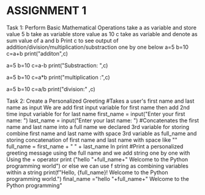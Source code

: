 # ASSIGNMENT 1
Task 1: Perform Basic Mathematical Operations
take a as variable and store value 5
b take as variable store value as 10
c take as variable and denote as sum value of a and b
Print c to see output of addition/division/multiplication/substraction one by one below
a=5
b=10
c=a+b
print("additon",c)

a=5
b=10
c=a-b
print("Substraction: ",c)

a=5
b=10
c=a*b
print("multiplication :",c)

a=5
b=10
c=a/b
print("division:" ,c)

Task 2: Create a Personalized Greeting
#Takes a user's first name and last name as input
We are add first input variable for first name then add 2nd time input variable for for last name
first_name = input("Enter your first name: ")
last_name = input("Enter your last name: ")
#Concatenates the first name and last name into a full name
we declared 3rd variable for storing combine first name and last name with space
3rd variable as full_name and storing concatenation of first name and last name with space like ""
full_name = first_name + " " + last_name
In print
#Print a personalized greeting message using the full name and we add string one by one with  Using the + operator
print ("hello "+full_name+" Welcome to the Python programming world")
or else we can use f string as combining variables within a string
print(f"Hello, {full_name}! Welcome to the Python programming world.")
final_name ="hello "+full_name+" Welcome to the Python programming"

